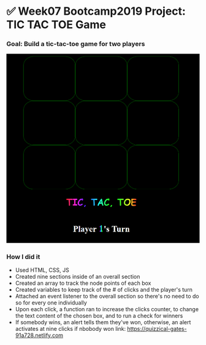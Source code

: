 # ✅ Week07 Bootcamp2019 Project: TIC TAC TOE Game

### Goal: Build a tic-tac-toe game for two players
![alt text](Capture.PNG)

### How I did it
- Used HTML, CSS, JS
- Created nine sections inside of an overall section
- Created an array to track the node points of each box
- Created variables to keep track of the # of clicks and the player's turn
- Attached an event listener to the overall section so there's no need to do so for every one individually
- Upon each click, a function ran to increase the clicks counter, to change the text content of the chosen box, and to run a check for winners
- If somebody wins, an alert tells them they've won, otherwise, an alert activates at nine clicks if nbobody won
link: https://quizzical-gates-91a728.netlify.com
